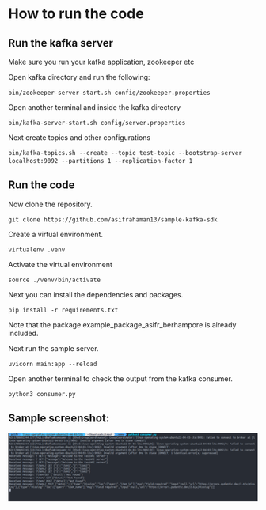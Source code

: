 # How to run the code


## Run the kafka server
Make sure you run your kafka application, zookeeper etc

Open kafka directory and run the following:

```
bin/zookeeper-server-start.sh config/zookeeper.properties
```

Open another terminal and inside the kafka directory 

```
bin/kafka-server-start.sh config/server.properties
```

Next create topics and other configurations

```
bin/kafka-topics.sh --create --topic test-topic --bootstrap-server localhost:9092 --partitions 1 --replication-factor 1
```


## Run the code 
Now clone the repository.

```
git clone https://github.com/asifrahaman13/sample-kafka-sdk
```

Create a virtual environment.

```
virtualenv .venv
```

Activate the virtual environment

```
source ./venv/bin/activate
```

Next you can install the dependencies and packages. 

```
pip install -r requirements.txt
```


Note that the package example_package_asifr_berhampore is already included. 

Next run the sample server. 

```
uvicorn main:app --reload 
```

Open another terminal to check the output from the kafka consumer.

```
python3 consumer.py
```

## Sample screenshot:


![alt text](<Screenshot from 2024-02-23 18-27-25.png>)